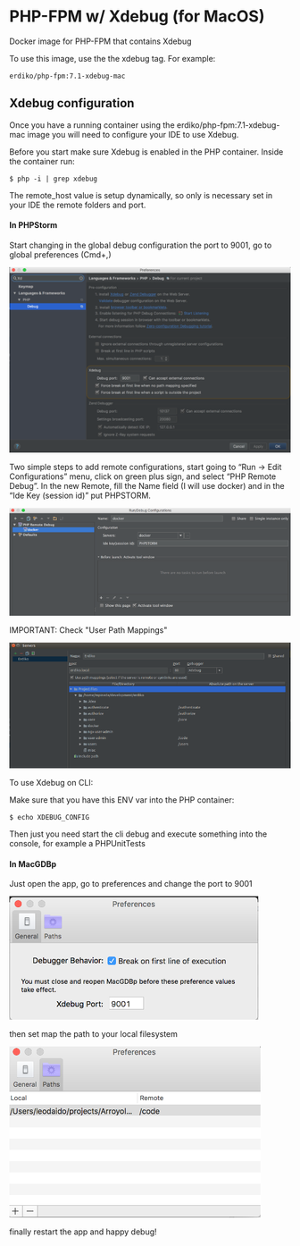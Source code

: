 # PHP-FPM w/ Xdebug (for MacOS)

Docker image for PHP-FPM that contains Xdebug

To use this image, use the the xdebug tag.  For example:

```
erdiko/php-fpm:7.1-xdebug-mac
```

## Xdebug configuration

Once you have a running container using the erdiko/php-fpm:7.1-xdebug-mac image you will need to configure your IDE to use Xdebug.

Before you start make sure Xdebug is enabled in the PHP container.  Inside the container run:

```
$ php -i | grep xdebug
```

The remote_host value is setup dynamically, so only is necessary set in your IDE the remote folders and port.

#### In PHPStorm

Start changing in the global debug configuration the port to 9001, go to global preferences (Cmd+,)

![Change Port](images/xdebug_mac_pref.png "Change Port")

Two simple steps to add remote configurations, start going to “Run -> Edit Configurations” menu,
click on green plus sign, and select “PHP Remote Debug”.
In the new Remote, fill the Name field (I will use docker) and in the “Ide Key (session id)” put PHPSTORM.

![Create Debug Config](images/run_debug_configurations.png "Create Debug Config")

IMPORTANT: Check "User Path Mappings"

![Set Path Mappings](images/path_mappings.png "Set Path Mappings")

To use Xdebug on CLI:

Make sure that you have this ENV var into the PHP container:

```
$ echo XDEBUG_CONFIG
```

Then just you need start the cli debug and execute something into the console, for example a PHPUnitTests

#### In MacGDBp

Just open the app, go to preferences and change the port to 9001

![Change Port](images/MacGDBp_pref_port.png "Change Port")

then set map the path to your local filesystem

![Change Path](images/MacGDBp_pref_path.png "Change Path")

finally restart the app and happy debug!
